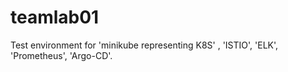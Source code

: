 # teamlab01
Test environment for 'minikube representing K8S' , 'ISTIO', 'ELK', 'Prometheus', 'Argo-CD'.
